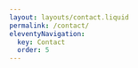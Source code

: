 ```yaml
---
layout: layouts/contact.liquid
permalink: /contact/
eleventyNavigation:
  key: Contact
  order: 5
---
```

